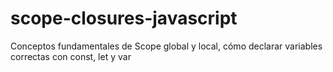 # scope-closures-javascript
Conceptos fundamentales de Scope global y local, cómo declarar variables correctas con const, let y var
